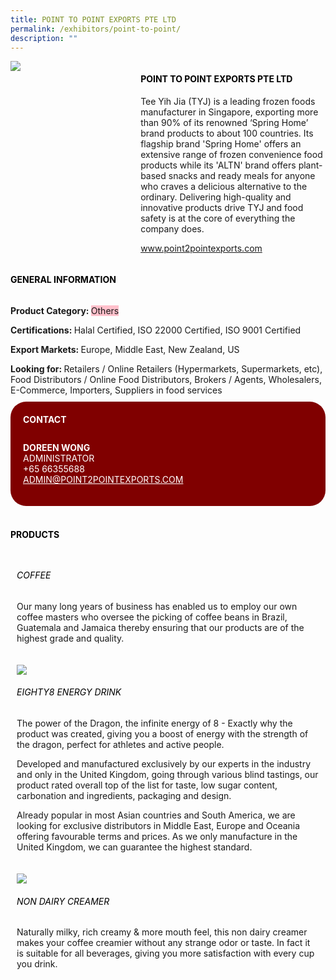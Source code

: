 ```yaml
---
title: POINT TO POINT EXPORTS PTE LTD
permalink: /exhibitors/point-to-point/
description: ""
---
```

<head>
	<div class="flex-paragraph">
		<!--hi there! this is a comment and will provide you with instructional guides-->
		<!--insert booth number here!-->
		<p style="text-transform: uppercase"></p></div>
			<div class="flex-container" style="display: flex; flex-wrap: wrap;">
				<!--insert DOWNLOAD link of company logo between the " marks!-->
			<div class="card sgds" style="flex: 1 1 40%; display: block;"><img src="https://drive.google.com/u/0/uc?id=1GI7WRpKKrxz412Hhrz5CM-y57kO_Ie9X&amp;export=download"></div>
	<div class="card-sgds" style="flex: 1 1 58%; display: block; margin-left: 3px">
		<h4 style="text-transform: uppercase; color: black;"><!--insert the exhibitor's name between the <b> tags here--><b>Point to point exports Pte Ltd</b></h4><!--insert the exhibitor's description between the <p> tags here-->
		<p>Tee Yih Jia (TYJ) is a leading frozen foods manufacturer in
Singapore, exporting more than 90% of its renowned ‘Spring Home’
brand products to about 100 countries. Its flagship brand 'Spring
Home' offers an extensive range of frozen convenience food
products while its 'ALTN' brand offers plant-based snacks and ready
meals for anyone who craves a delicious alternative to the ordinary.
Delivering high-quality and innovative products drive TYJ and food
safety is at the core of everything the company does.</p>
		<!--insert the exhibitor's website link, making sure there is "https:// www." present please. make sure the entire https link goes in between the " marks-->
		<p><a href="https://www.point2pointexports.com" target="_blank"><!--insert the www website link here (no need for https)-->www.point2pointexports.com</a></p>
	</div>
</div>
</head>
	
<p>
<div>
	<h4 style="text-transform: uppercase; color: black;"><b>General Information</b></h4>
		<div style="display: flex; flex-wrap: wrap;" class="flex-container">
			<div style="flex: 1 1 65%; display: block; align-self: stretch" class="card sgds">
			<div class="flex-paragraph">
			<p><b>Product Category: </b><span style="background-color: pink; border-radius: 10 px;"><!--insert the exhibitor's pdt cat between the <p> tags here-->Others</span></p> 
				<p><b>Certifications: </b><!--insert all the exhibitor's certifications between the </b> and </p> here-->Halal Certified, ISO 22000 Certified, ISO 9001 Certified</p>
			<p><b>Export Markets: </b><!--insert all the exhibitor's export markets between the </b> and </p> here-->Europe, Middle East, New Zealand, US</p>
			<p style="margin-bottom: 10px;"><b>Looking for: </b><!--insert all the exhibitor's potential business partners between the </b> and </p> here-->Retailers / Online Retailers (Hypermarkets, Supermarkets, etc), Food Distributors / Online Food Distributors, Brokers / Agents, Wholesalers, E-Commerce, Importers, Suppliers in food services</p>
			</div>
		</div>
		<div style="flex: 1 1 35%; padding: 10px; display: block; background-color: maroon; border-radius: 25px; align-self: center;" class="card sgds">
		<h4 style="color: white; margin-top: 10px; margin-left: 10px;">CONTACT</h4>
		<div class="flex-paragraph">
			<!--replace with exhibitor's: -->
			<p style="padding: 10px; color: white;"><b><!-- POC name-->DOREEN WONG</b><br><!-- designation-->ADMINISTRATOR<br><!--contact number-->+65 66355688<br><!-- for linking purposes, insert their email after "mailto:"...--><a style="color: white;" href="mailto:ADMIN@POINT2POINTEXPORTS.COM"><!--...and also include the display email before </a> here-->ADMIN@POINT2POINTEXPORTS.COM</a></p>
		</div>
			</div>
		</div>
	<br>
		<h4 style="text-transform: uppercase; color: black;"><b>products</b></h4>
<div style="display: flex; flex-wrap: wrap;">
  <div style="flex: 1 1 47%; margin: 10px; display: block;" class="card sgds"><!--insert the exhibitor's DOWNLOAD image for product between the " marks here-->
	<div style="display: block;" class="flex-image"><img></div>
	<div class="flex-paragraph">
		<h6 style="text-transform: uppercase; color: black;"><!--insert product name before </h6> and product description after <p>-->Coffee</h6>
		<p>Our many long years of business has enabled us to employ our own coffee masters who oversee the picking of coffee beans in Brazil, Guatemala and Jamaica thereby ensuring that our products are of the highest grade and quality.</p></div>
	</div>
		<div style="flex: 1 1 47%; margin: 10px; display: block;" class="card sgds">
		<div style="display: block;" class="flex-image"><img src="https://drive.google.com/u/0/uc?id=1sagFDmnAKqWsp3nyPLM4KWgWewIrsOFi&amp;export=download"></div>
	<div class="flex-paragraph">
		<h6 style="text-transform: uppercase; color: black;">EIGHTY8 ENERGY DRINK</h6>
		<p>The power of the Dragon, the infinite energy of 8 - Exactly why the product was created, giving you a boost of energy with the strength of the dragon, perfect for athletes and active people.
 
Developed and manufactured exclusively by our experts in the industry and only in the United Kingdom, going through various blind tastings, our product rated overall top of the list for taste, low sugar content, carbonation and ingredients, packaging and design.
 
Already popular in most Asian countries and South America, we are looking for exclusive distributors in Middle East, Europe and Oceania offering favourable terms and prices. As we only manufacture in the United Kingdom, we can guarantee the highest standard.</p></div>
	</div>
		<div style="flex: 1 1 47%; margin: 10px; display: block;" class="card sgds">
		<div style="display: block;" class="flex-image"><img src="https://drive.google.com/u/0/uc?id=18OiV-QDjN2nb5oiCXiEz0--77qzL13or&amp;export=download"></div>
	<div class="flex-paragraph">
		<h6 style="text-transform: uppercase; color: black;">Non Dairy Creamer</h6>
		<p>Naturally milky, rich creamy &amp; more mouth feel, this non dairy creamer makes your coffee creamier without any strange odor or taste. In fact it is suitable for all beverages, giving you more satisfaction with every cup you drink.</p></div>
		</div>
	<!--don't delete these 2 tags. double check how the layout looks on the right too and lemme know if there are any problems! thank u so much for ur hardwork!-->
	</div>